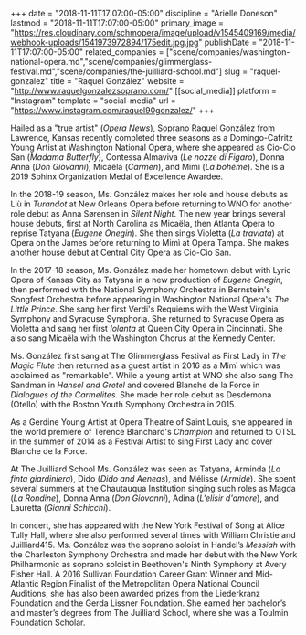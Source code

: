 +++
date = "2018-11-11T17:07:00-05:00"
discipline = "Arielle Doneson"
lastmod = "2018-11-11T17:07:00-05:00"
primary_image = "https://res.cloudinary.com/schmopera/image/upload/v1545409169/media/webhook-uploads/1541973972894/175edit.jpg.jpg"
publishDate = "2018-11-11T17:07:00-05:00"
related_companies = ["scene/companies/washington-national-opera.md","scene/companies/glimmerglass-festival.md","scene/companies/the-juilliard-school.md"]
slug = "raquel-gonzalez"
title = "Raquel González"
website = "http://www.raquelgonzalezsoprano.com/"
[[social_media]]
platform = "Instagram"
template = "social-media"
url = "https://www.instagram.com/raquel90gonzalez/"
+++

Hailed as a "true artist" (*Opera News*), Soprano Raquel González from Lawrence, Kansas recently completed three seasons as a Domingo-Cafritz Young Artist at Washington National Opera, where she appeared as Cio-Cio San (*Madama Butterfly*), Contessa Almaviva (*Le nozze di Figaro*), Donna Anna (*Don Giovanni*), Micaëla (*Carmen*), and Mimì (*La bohème*). She is a 2019 Sphinx Organization Medal of Excellence Awardee. 

In the 2018-19 season, Ms. González makes her role and house debuts as Liù in *Turandot* at New Orleans Opera before returning to WNO for another role debut as Anna Sørensen in *Silent Night*. The new year brings several house debuts, first at North Carolina as Micaëla, then Atlanta Opera to reprise Tatyana (*Eugene Onegin*). She then sings Violetta (*La traviata*) at Opera on the James before returning to Mimì at Opera Tampa. She makes another house debut at Central City Opera as Cio-Cio San.

In the 2017-18 season, Ms. González made her hometown debut with Lyric Opera of Kansas City as Tatyana in a new production of *Eugene Onegin*, then performed with the National Symphony Orchestra in Bernstein's Songfest Orchestra before appearing in Washington National Opera's *The Little Prince*. She sang her first Verdi's Requiems with the West Virginia Symphony and Syracuse Symphoria. She returned to Syracuse Opera as Violetta and sang her first *Iolanta* at Queen City Opera in Cincinnati. She also sang Micaëla with the Washington Chorus at the Kennedy Center.

Ms. González first sang at The Glimmerglass Festival as First Lady in *The Magic Flute* then returned as a guest artist in 2016 as a Mimì which was acclaimed as "remarkable". While a young artist at WNO she also sang The Sandman in *Hansel and Gretel* and covered Blanche de la Force in *Dialogues of the Carmelites*. She made her role debut as Desdemona (Otello) with the Boston Youth Symphony Orchestra in 2015.

As a Gerdine Young Artist at Opera Theatre of Saint Louis, she appeared in the world premiere of Terence Blanchard's *Champion* and returned to OTSL in the summer of 2014 as a Festival Artist to sing First Lady and cover Blanche de la Force.

At The Juilliard School Ms. González was seen as Tatyana, Arminda (*La finta giardiniera*), Dido (*Dido and Aeneas*), and Mélisse (*Armide*). She spent several summers at the Chautauqua Institution singing such roles as Magda (*La Rondine*), Donna Anna (*Don Giovanni*), Adina (*L'elisir d'amore*), and Lauretta (*Gianni Schicchi*).

In concert, she has appeared with the New York Festival of Song at Alice Tully Hall, where she also performed several times with William Christie and Juilliard415. Ms. González was the soprano soloist in Handel’s *Messiah* with the Charleston Symphony Orchestra and made her debut with the New York Philharmonic as soprano soloist in Beethoven's Ninth Symphony at Avery Fisher Hall. A 2016 Sullivan Foundation Career Grant Winner and Mid-Atlantic Region Finalist of the Metropolitan Opera National Council Auditions, she has also been awarded prizes from the Liederkranz Foundation and the Gerda Lissner Foundation. She earned her bachelor’s and master’s degrees from The Juilliard School, where she was a Toulmin Foundation Scholar.
